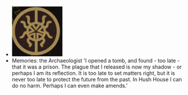 - ![image.png](../assets/image_1700900696203_0.png)
- Memories: the Archaeologist
  'I opened a tomb, and found - too late - that it was a prison. The plague that I released is now my shadow - or perhaps I am its reflection. It is too late to set matters right, but it is never too late to protect the future from the past. In Hush House I can do no harm. Perhaps I can even make amends.'